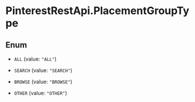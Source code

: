 # PinterestRestApi.PlacementGroupType

## Enum


* `ALL` (value: `"ALL"`)

* `SEARCH` (value: `"SEARCH"`)

* `BROWSE` (value: `"BROWSE"`)

* `OTHER` (value: `"OTHER"`)


